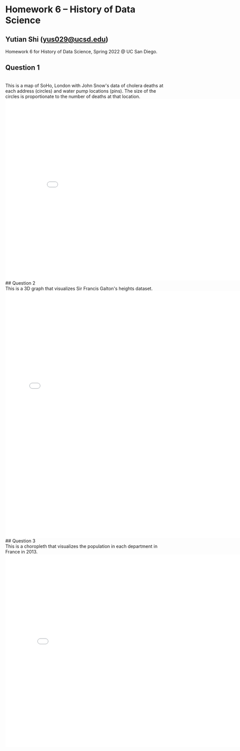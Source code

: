 # Homework 6 – History of Data Science
## Yutian Shi (yus029@ucsd.edu)
Homework 6 for History of Data Science, Spring 2022 @ UC San Diego.
<br>
## Question 1
<br>
This is a map of SoHo, London with John Snow's data of cholera deaths at each address (circles) and water pump locations (pins). The size of the circles is proportionate to the number of deaths at that location.
<iframe src='./soho-map.html' width=860 height=565 frameBorder=0></iframe>
<br>
## Question 2
<br>
This is a 3D graph that visualizes Sir Francis Galton's heights dataset.
<iframe src='./galton_fig.html' width=750 height=770 frameBorder=0></iframe>
<br>
## Question 3
<br>
This is a choropleth that visualizes the population in each department in France in 2013.
<iframe src='./france_fig.html' width=800 height=600 frameBorder=0></iframe>
<br>
